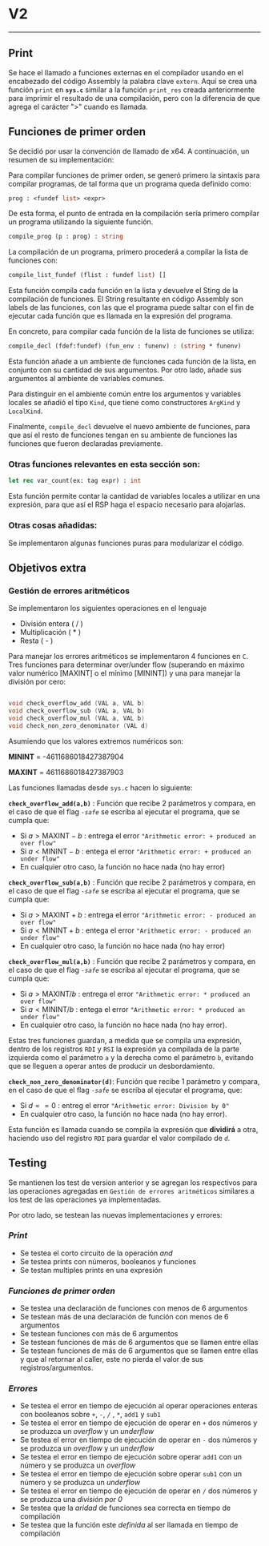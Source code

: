 # V2

---

## Print

Se hace el llamado a funciones externas en el compilador usando en el encabezado del código Assembly la palabra clave `extern`. Aquí se crea una función `print` en **`sys.c`** similar a la función `print_res` creada anteriormente para imprimir el resultado de una compilación, pero con la diferencia de que agrega el carácter ">" cuando es llamada.

## Funciones de primer orden

Se decidió por usar la convención de llamado de x64. A continuación, un resumen de su implementación:

Para compilar funciones de primer orden, se generó primero la sintaxis para compilar programas, de tal forma que un programa queda definido como:
```ocaml 
prog : <fundef list> <expr>
```

De esta forma, el punto de entrada en la compilación sería primero compilar un programa utilizando la siguiente función.
```ocaml 
compile_prog (p : prog) : string
```
La compilación de un programa, primero procederá a compilar la lista de funciones con:

```ocaml 
compile_list_fundef (flist : fundef list) []
```
Esta función compila cada función en la lista y devuelve el Sting de la compilación de funciones. El String resultante en código Assembly son labels de las funciones, con las que el programa puede saltar con el fin de ejecutar cada función que es llamada en la expresión del programa. 

En concreto, para compilar cada función de la lista de funciones se utiliza:
```ocaml 
compile_decl (fdef:fundef) (fun_env : funenv) : (string * funenv)
```
Esta función añade a un ambiente de funciones cada función de la lista, en conjunto con su cantidad de sus argumentos. Por otro lado, añade sus argumentos al ambiente de variables comunes. 

Para distinguir en el ambiente común entre los argumentos y variables locales se añadió el tipo `Kind`, que tiene como constructores `ArgKind` y `LocalKind`. 

Finalmente, ``compile_decl`` devuelve el nuevo ambiente de funciones, para que así el resto de funciones tengan en su ambiente de funciones las funciones que fueron declaradas previamente.


### Otras funciones relevantes en esta sección son:

```ocaml
let rec var_count(ex: tag expr) : int 
```
Esta función permite contar la cantidad de variables locales a utilizar en una expresión, para que así el RSP haga el espacio necesario para alojarlas.


### Otras cosas añadidas:

Se implementaron algunas funciones puras para modularizar el código.

## Objetivos extra

### Gestión de errores aritméticos

Se implementaron los siguientes operaciones en el lenguaje
- División entera ( / )
- Multiplicación ( * )
- Resta ( - )

Para manejar los errores aritméticos se implementaron 4 funciones en `C`. Tres funciones para determinar over/under flow (superando en máximo valor numérico [MAXINT] o el mínimo [MININT]) y una para manejar la división por cero:

```c

void check_overflow_add (VAL a, VAL b)
void check_overflow_sub (VAL a, VAL b)
void check_overflow_mul (VAL a, VAL b)
void check_non_zero_denominator (VAL d)

``` 
Asumiendo que los valores extremos numéricos son:

**MININT** = -4611686018427387904 

**MAXINT** = 4611686018427387903

Las funciones llamadas desde `sys.c` hacen lo siguiente:
 
**```check_overflow_add(a,b)```** : Función que recibe 2 parámetros y compara, en el caso de que el flag *``-safe``* se escriba al ejecutar el programa, que se cumpla que:
- Si $a > \text{MAXINT} - b$ : entrega el error `"Arithmetic error: + produced an over flow"`
- Si $a < \text{MININT} - b$ : entega el error `"Arithmetic error: + produced an under flow"`
- En cualquier otro caso, la función no hace nada (no hay error)

**```check_overflow_sub(a,b)```** : Función que recibe 2 parámetros y compara, en el caso de que el flag *``-safe``* se escriba al ejecutar el programa, que se cumpla que:
- Si $a > \text{MAXINT} + b$ : entrega el error `"Arithmetic error: - produced an over flow"`
- Si $a < \text{MININT} + b$ : entega el error `"Arithmetic error: - produced an under flow"`
- En cualquier otro caso, la función no hace nada (no hay error)

**```check_overflow_mul(a,b)```** : Función que recibe 2 parámetros y compara, en el caso de que el flag *``-safe``* se escriba al ejecutar el programa, que se cumpla que:
- Si $a > \text{MAXINT} / b$ : entrega el error `"Arithmetic error: * produced an over flow"`
- Si $a < \text{MININT} / b$ : entega el error `"Arithmetic error: * produced an under flow"`
- En cualquier otro caso, la función no hace nada (no hay error).

Estas tres funciones guardan, a medida que se compila una expresión, dentro de los registros `RDI` y `RSI` la expresión ya compilada de la parte izquierda como el parámetro ``a`` y la derecha como el parámetro ``b``, evitando que se lleguen a operar antes de producir un desbordamiento.

**`check_non_zero_denominator(d)`**: Función que recibe 1 parámetro y compara, en el caso de que el flag *``-safe``* se escriba al ejecutar el programa, que:
- Si $d == 0$ : entreg el error `"Arithmetic error: Division by 0"`
- En cualquier otro caso, la función no hace nada (no hay error).

Esta función es llamada cuando se compila la expresión que **dividirá** a otra, haciendo uso del registro `RDI` para guardar el valor compilado de  *`d`*.

## Testing

Se mantienen los test de version anterior y se agregan los respectivos para las operaciones agregadas en `Gestión de errores aritméticos` similares a los test de las operaciones ya implementadas.

Por otro lado, se testean las nuevas implementaciones y errores:

### *Print*
- Se testea el corto circuito de la operación *and*
- Se testea prints con números, booleanos y funciones
- Se testan multiples prints en una expresión

### *Funciones de primer orden*
- Se testea una declaración de funciones con menos de 6 argumentos
- Se testean más de una declaración de función con menos de 6 argumentos 
- Se testean funciones con más de 6 argumentos
- Se testean funciones de más de 6 argumentos que se llamen entre ellas
- Se testean funciones de más de 6 argumentos que se llamen entre ellas y que al retornar al caller, este no pierda el valor de sus registros/argumentos.

### *Errores*
- Se testea el error en tiempo de ejecución al operar operaciones enteras con booleanos sobre `+`, `-`, `/` , `*`, `add1` y `sub1`
- Se testea el error en tiempo de ejecución de operar en `+` dos números y se produzca un *overflow* y un *underflow*
- Se testea el error en tiempo de ejecución de operar en `-` dos números y se produzca un *overflow* y un *underflow*
- Se testea el error en tiempo de ejecución sobre operar `add1` con un número y se produzca un *overflow*
- Se testea el error en tiempo de ejecución sobre operar `sub1` con un número y se produzca un *underflow*
- Se testea el error en tiempo de ejecución de operar en `/` dos números y se produzca una *división por 0*
- Se testea que la *aridad* de funciones sea correcta en tiempo de compilación
- Se testea que la función este *definida* al ser llamada en tiempo de compilación
